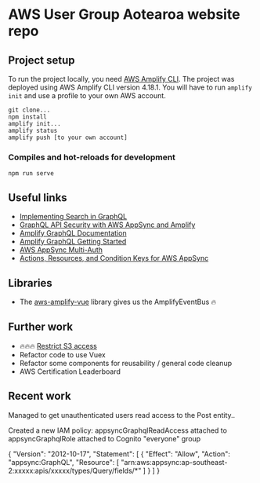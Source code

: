 # AWS User Group Aotearoa website repo

## Project setup
To run the project locally, you need [AWS Amplify CLI](https://github.com/aws-amplify/amplify-cli). The project was deployed using AWS Amplify CLI version 4.18.1. You will have to run `amplify init` and use a profile to your own AWS account.
```
git clone...
npm install
amplify init...
amplify status
amplify push [to your own account]
```

### Compiles and hot-reloads for development
```
npm run serve
```

## Useful links

* [Implementing Search in GraphQL](https://medium.com/open-graphql/implementing-search-in-graphql-11d5f71f179)
* [GraphQL API Security with AWS AppSync and Amplify](https://aws.amazon.com/blogs/mobile/graphql-security-appsync-amplify/)
* [Amplify GraphQL Documentation](https://aws-amplify.github.io/docs/cli-toolchain/graphql#transform)
* [Amplify GraphQL Getting Started](https://docs.amplify.aws/lib/graphqlapi/getting-started/q/platform/js)
* [AWS AppSync Multi-Auth](https://aws-amplify.github.io/docs/js/api#aws-appsync-multi-auth-1)
* [Actions, Resources, and Condition Keys for AWS AppSync](https://docs.aws.amazon.com/IAM/latest/UserGuide/list_awsappsync.html)

## Libraries
* The [aws-amplify-vue](https://github.com/aws-amplify/amplify-js/tree/master/packages/aws-amplify-vue) library gives us the AmplifyEventBus 🔥

## Further work
* 🔥🔥🔥 [Restrict S3 access](https://www.google.com/search?client=firefox-b-d&q=how+to+restrict+s3+access+to+my+website+only#kpvalbx=_bpOyXuX6LO6Z4-EP6PqQgAE32)
* Refactor code to use Vuex
* Refactor some components for reusability / general code cleanup
* AWS Certification Leaderboard

## Recent work
Managed to get unauthenticated users read access to the Post entity..

Created a new IAM policy: appsyncGraphqlReadAccess attached to appsyncGraphqlRole attached to Cognito "everyone" group

{
    "Version": "2012-10-17",
    "Statement": [
        {
            "Effect": "Allow",
            "Action": "appsync:GraphQL",
            "Resource": [
                "arn:aws:appsync:ap-southeast-2:xxxxx:apis/xxxxx/types/Query/fields/*"
            ]
        }
    ]
}
